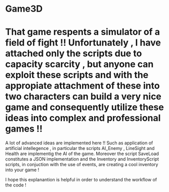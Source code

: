 # Game3D

# That game respents a simulator of a field of fight !! Unfortunately , I have attached only the scripts due to capacity scarcity , but anyone can exploit these scripts and with the appropiate attachment of these into two characters can build a very nice game and consequently utilize these ideas into complex and professional games !!

 A lot of advanced ideas are implemented here !! Such as application of artificial intellegence , in particular the scripts AI_Enemy , LineSight and Health are implementig the AI of the game. Moreover the script SaveLoad constitutes a JSON implementation and the Inventory and InventoryScript scripts, in conjuction with the use of events, are creating a cool inventory into your game ! 
 
 I hope this explanantion is helpful in order to understand the workflow of the code !
